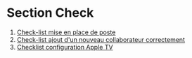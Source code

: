 <!--
Author:		    Noa Chouriberry
Date:		    22.05.2023
Description:	Mise à jour de la page de la section Check
-->

# Section Check

1. [Check-list mise en place de poste](/CheckPosteToDoList.md)
2. [Check-list ajout d'un nouveau collaborateur correctement](/CheckListNewCollaborateur.md)
3. [Checklist configuration Apple TV](/CheckConfigAppleTV.md)